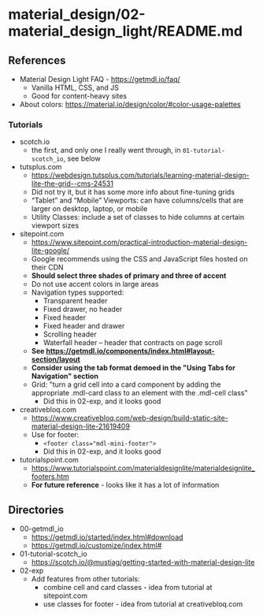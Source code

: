 
# material_design/02-material_design_light/README.md

## References

- Material Design Light FAQ - https://getmdl.io/faq/
  - Vanilla HTML, CSS, and JS
  - Good for content-heavy sites
- About colors: https://material.io/design/color/#color-usage-palettes

### Tutorials

- scotch.io
  - the first, and only one I really went through, in `01-tutorial-scotch_io`, see below
- tutsplus.com
  - https://webdesign.tutsplus.com/tutorials/learning-material-design-lite-the-grid--cms-24531
  - Did not try it, but it has some more info about fine-tuning grids
  - “Tablet” and “Mobile” Viewports: can have columns/cells that are larger on desktop, laptop, or mobile
  - Utility Classes: include a set of classes to hide columns at certain viewport sizes
- sitepoint.com
  - https://www.sitepoint.com/practical-introduction-material-design-lite-google/
  - Google recommends using the CSS and JavaScript files hosted on their CDN
  - **Should select three shades of primary and three of accent**
  - Do not use accent colors in large areas
  - Navigation types supported:
    - Transparent header
    - Fixed drawer, no header
    - Fixed header
    - Fixed header and drawer
    - Scrolling header
    - Waterfall header – header that contracts on page scroll
  - **See https://getmdl.io/components/index.html#layout-section/layout**
  - **Consider using the tab format demoed in the "Using Tabs for Navigation" section**
  - Grid: "turn a grid cell into a card component by adding the appropriate .mdl-card class to an element with the .mdl-cell class"
    - Did this in 02-exp, and it looks good
- creativebloq.com
  - https://www.creativebloq.com/web-design/build-static-site-material-design-lite-21619409
  - Use for footer:
    - `<footer class="mdl-mini-footer">`
    - Did this in 02-exp, and it looks good
- tutorialspoint.com
  - https://www.tutorialspoint.com/materialdesignlite/materialdesignlite_footers.htm
  - **For future reference** - looks like it has a lot of information

## Directories

- 00-getmdl_io
  - https://getmdl.io/started/index.html#download
  - https://getmdl.io/customize/index.html#
- 01-tutorial-scotch_io
  - https://scotch.io/@mustiag/getting-started-with-material-design-lite
- 02-exp
  - Add features from other tutorials:
    - combine cell and card classes - idea from tutorial at sitepoint.com
    - use classes for footer - idea from tutorial at creativebloq.com

